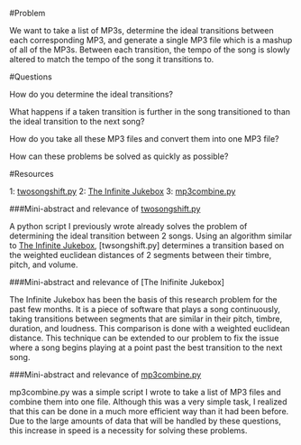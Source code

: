 #Problem

We want to take a list of MP3s, determine the ideal transitions between each corresponding MP3, and generate a single MP3 file which is a mashup of all of the MP3s.  Between each transition, the tempo of the song is slowly altered to match the tempo of the song it transitions to.

#Questions

How do you determine the ideal transitions?

What happens if a taken transition is further in the song transitioned to than the ideal transition to the next song?

How do you take all these MP3 files and convert them into one MP3 file?

How can these problems be solved as quickly as possible?

#Resources

1: [twosongshift.py]
2: [The Infinite Jukebox]
3: [mp3combine.py]

###Mini-abstract and relevance of [twosongshift.py]

A python script I previously wrote already solves the problem of determining the ideal transition between 2 songs.  Using an algorithm similar to [The Infinite Jukebox], [twsongshift.py] determines a transition based on the weighted euclidean distances of 2 segments between their timbre, pitch, and volume.

###Mini-abstract and relevance of [The Inifinite Jukebox]

The Infinite Jukebox has been the basis of this research problem for the past few months.  It is a piece of software that plays a song continuously, taking transitions between segments that are similar in their pitch, timbre, duration, and loudness.  This comparison is done with a weighted euclidean distance.  This technique can be extended to our problem to fix the issue where a song begins playing at a point past the best transition to the next song.

###Mini-abstract and relevance of [mp3combine.py]

mp3combine.py was a simple script I wrote to take a list of MP3 files and combine them into one file.  Although this was a very simple task, I realized that this can be done in a much more efficient way than it had been before.  Due to the large amounts of data that will be handled by these questions, this increase in speed is a necessity for solving these problems.

[twosongshift.py]: https://github.com/mulfordjc/TwoBeatShift/blob/master/twosongshift.py
[The Infinite Jukebox]: infinitejuke.com
[mp3combine.py]: https://github.com/mulfordjc/MP3Repository/blob/master/mp3combine.py
